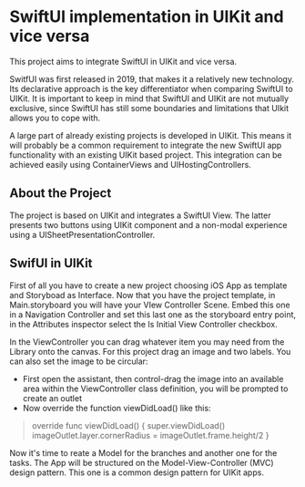 #  SwiftUI implementation in UIKit and vice versa

This project aims to integrate SwiftUI in UIKit and vice versa. 

SwitfUI was first released in 2019, that makes it a relatively new technology. Its declarative approach is the key differentiator when comparing SwiftUI to UIKit. 
It is important to keep in mind that SwiftUI and UIKit are not mutually exclusive, since SwiftUI has still some boundaries and limitations that UIkit allows you to cope with. 

A large part of already existing projects is developed in UIKit. This means it will probably be a common requirement to integrate the new SwiftUI app functionality with an existing UIKit based project.
This integration can be achieved easily using ContainerViews and UIHostingControllers.


##  About the Project

The project is based on UIKit and integrates a SwiftUI View. The latter presents two buttons using UIKit component and a non-modal experience using a UISheetPresentationController. 


##  SwifUI in UIKit

First of all you have to create a new project choosing iOS App as template and Storyboad as Interface.
Now that you have the project template, in Main.storyboard you will have your VIew Controller Scene. Embed this one in a Navigation Controller and set this last one as the storyboard entry point, in the Attributes inspector select the Is Initial View Controller checkbox.

In the ViewController you can drag whatever item you may need from the Library onto the canvas. For this project drag an image and two labels.
You can also set the image to be circular:
* First open the assistant, then control-drag the image into an available area within the ViewController class definition, you will be prompted to create an outlet
* Now override the function viewDidLoad() like this:

>    override func viewDidLoad() {
>        super.viewDidLoad()
>        imageOutlet.layer.cornerRadius = imageOutlet.frame.height/2
>    }


Now it's time to reate a Model for the branches and another one for the tasks. The App will be structured on the Model-View-Controller (MVC) design pattern. This one is a common design pattern for UIKit apps.  
